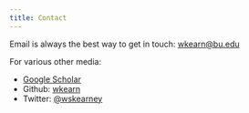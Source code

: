 ```yaml
---
title: Contact
---
```


Email is always the best way to get in touch: [wkearn@bu.edu](mailto:wkearn@bu.edu)

For various other media:

- [Google Scholar](https://scholar.google.com/citations?user=MWpPwVgAAAAJ)
- Github: [wkearn](https://github.com/wkearn)
- Twitter: [\@wskearney](https://twitter.com/wskearney)
